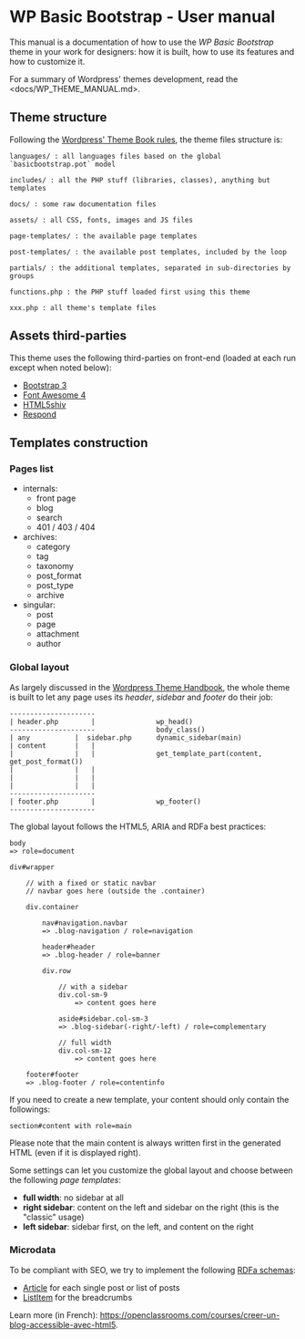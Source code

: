 WP Basic Bootstrap - User manual
================================

This manual is a documentation of how to use the *WP Basic Bootstrap* theme in your work for designers: how it is built, how
to use its features and how to customize it.

For a summary of Wordpress' themes development, read the <docs/WP_THEME_MANUAL.md>.


Theme structure
---------------

Following the [Wordpress' Theme Book rules](https://developer.wordpress.org/themes/basics/organizing-theme-files/), the
theme files structure is:

    languages/ : all languages files based on the global `basicbootstrap.pot` model

    includes/ : all the PHP stuff (libraries, classes), anything but templates

    docs/ : some raw documentation files
    
    assets/ : all CSS, fonts, images and JS files

    page-templates/ : the available page templates

    post-templates/ : the available post templates, included by the loop

    partials/ : the additional templates, separated in sub-directories by groups
    
    functions.php : the PHP stuff loaded first using this theme

    xxx.php : all theme's template files


Assets third-parties
--------------------

This theme uses the following third-parties on front-end (loaded at each run except when noted below):

-   [Bootstrap 3](http://getbootstrap.com/)
-   [Font Awesome 4](http://fontawesome.io/)
-   [HTML5shiv](http://github.com/aFarkas/html5shiv)
-   [Respond](http://github.com/scottjehl/Respond)


Templates construction
----------------------

### Pages list

-   internals:
    -   front page
    -   blog
    -   search
    -   401 / 403 / 404
-   archives:
    -   category
    -   tag
    -   taxonomy
    -   post_format
    -   post_type
    -   archive
-   singular:
    -   post
    -   page
    -   attachment
    -   author

### Global layout

As largely discussed in the [Wordpress Theme Handbook](http://developer.wordpress.org/themes/basics/), the whole theme
is built to let any page uses its *header*, *sidebar* and *footer* do their job:


    ---------------------
    | header.php        |               wp_head()
    ---------------------               body_class()
    | any           |  sidebar.php      dynamic_sidebar(main)
    | content       |   |
    |               |   |               get_template_part(content, get_post_format())
    |               |   |
    |               |   |
    |               |   |
    ---------------------
    | footer.php        |               wp_footer()
    ---------------------


The global layout follows the HTML5, ARIA and RDFa best practices:

    body
    => role=document

    div#wrapper

        // with a fixed or static navbar
        // navbar goes here (outside the .container)

        div.container

            nav#navigation.navbar
            => .blog-navigation / role=navigation

            header#header
            => .blog-header / role=banner
    
            div.row

                // with a sidebar
                div.col-sm-9
                    => content goes here

                aside#sidebar.col-sm-3
                => .blog-sidebar(-right/-left) / role=complementary

                // full width
                div.col-sm-12
                    => content goes here

        footer#footer
        => .blog-footer / role=contentinfo

If you need to create a new template, your content should only contain the followings:

    section#content with role=main

Please note that the main content is always written first in the generated HTML (even if it is displayed right).

Some settings can let you customize the global layout and choose between the following *page templates*:

-   **full width**: no sidebar at all
-   **right sidebar**: content on the left and sidebar on the right (this is the "classic" usage)
-   **left sidebar**: sidebar first, on the left, and content on the right 

### Microdata

To be compliant with SEO, we try to implement the following [RDFa schemas](http://schema.org/):

-   [Article](http://schema.org/Article) for each single post or list of posts
-   [ListItem](http://schema.org/ListItem) for the breadcrumbs

Learn more (in French): <https://openclassrooms.com/courses/creer-un-blog-accessible-avec-html5>.
